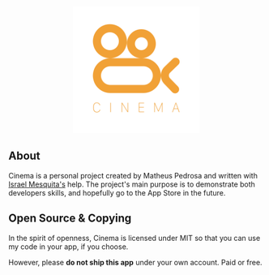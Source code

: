 <p align="center"><a href="#"><img src="images/cinema-logo-display.png" width="250" /></a></p>

## About

Cinema is a personal project created by Matheus Pedrosa and written with [Israel Mesquita's](https://github.com/israelmesquita07) help. The project's main purpose is to demonstrate both developers skills, and hopefully go to the App Store in the future.

## Open Source & Copying

In the spirit of openness, Cinema is licensed under MIT so that you can use my code in your app, if you choose.

However, please **do not ship this app** under your own account. Paid or free.
